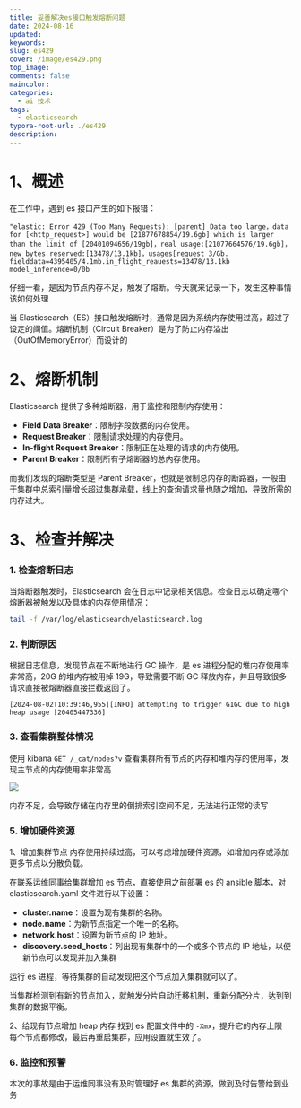 ```yaml
---
title: 妥善解决es接口触发熔断问题
date: 2024-08-16
updated:
keywords:
slug: es429
cover: /image/es429.png
top_image:
comments: false
maincolor:
categories:
  - ai 技术
tags:
  - elasticsearch
typora-root-url: ./es429
description:
---
```


# 1、概述

在工作中，遇到 es 接口产生的如下报错：

```
"elastic: Error 429 (Too Many Requests): [parent] Data too large，data for [<http_request>] would be [21877678854/19.6gb] which is larger than the limit of [20401094656/19gb]，real usage:[21077664576/19.6gb]，new bytes reserved:[13478/13.1kb]，usages[request 3/Gb. fielddata=4395405/4.1mb.in_flight_reauests=13478/13.1kb model_inference=0/0b
```

仔细一看，是因为节点内存不足，触发了熔断。今天就来记录一下，发生这种事情该如何处理

当 Elasticsearch（ES）接口触发熔断时，通常是因为系统内存使用过高，超过了设定的阈值。熔断机制（Circuit Breaker）是为了防止内存溢出（OutOfMemoryError）而设计的

# 2、熔断机制

Elasticsearch 提供了多种熔断器，用于监控和限制内存使用：

- **Field Data Breaker**：限制字段数据的内存使用。
- **Request Breaker**：限制请求处理的内存使用。
- **In-flight Request Breaker**：限制正在处理的请求的内存使用。
- **Parent Breaker**：限制所有子熔断器的总内存使用。

而我们发现的熔断类型是 Parent Breaker，也就是限制总内存的断路器，一般由于集群中总索引量增长超过集群承载，线上的查询请求量也随之增加，导致所需的内存过大。

# 3、检查并解决

### 1. 检查熔断日志

当熔断器触发时，Elasticsearch 会在日志中记录相关信息。检查日志以确定哪个熔断器被触发以及具体的内存使用情况：

```bash
tail -f /var/log/elasticsearch/elasticsearch.log
```

### 2. 判断原因

根据日志信息，发现节点在不断地进行 GC 操作，是 es 进程分配的堆内存使用率非常高，20G 的堆内存被用掉 19G，导致需要不断 GC 释放内存，并且导致很多请求直接被熔断器直接拦截返回了。

```
[2024-08-02T10:39:46,955][INFO] attempting to trigger G1GC due to high heap usage [20405447336]
```

### 3. 查看集群整体情况

使用 kibana `GET /_cat/nodes?v` 查看集群所有节点的内存和堆内存的使用率，发现主节点的内存使用率非常高

![](./esnode.jpg)

内存不足，会导致存储在内存里的倒排索引空间不足，无法进行正常的读写

### 5. 增加硬件资源

1、增加集群节点
内存使用持续过高，可以考虑增加硬件资源，如增加内存或添加更多节点以分散负载。

在联系运维同事给集群增加 es 节点，直接使用之前部署 es 的 ansible 脚本，对 elasticsearch.yaml 文件进行以下设置：

- **cluster.name**：设置为现有集群的名称。
- **node.name**：为新节点指定一个唯一的名称。
- **network.host**：设置为新节点的 IP 地址。
- **discovery.seed_hosts**：列出现有集群中的一个或多个节点的 IP 地址，以便新节点可以发现并加入集群

运行 es 进程，等待集群的自动发现把这个节点加入集群就可以了。

当集群检测到有新的节点加入，就触发分片自动迁移机制，重新分配分片，达到到集群的数据平衡。

2、给现有节点增加 heap 内存
找到 es 配置文件中的 `-Xmx`，提升它的内存上限
每个节点都修改，最后再重启集群，应用设置就生效了。

### 6. 监控和预警

本次的事故是由于运维同事没有及时管理好 es 集群的资源，做到及时告警给到业务
